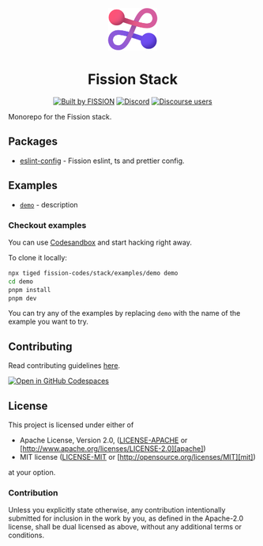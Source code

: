 <div align="center">
  <img src="./assets/logo.png" alt="fission Logo" width="100"></img>

  <h1 align="center">Fission Stack</h1>

[![Built by FISSION](https://img.shields.io/badge/built_by-⌘_Fission-purple.svg)](https://fission.codes)
[![Discord](https://img.shields.io/discord/478735028319158273?logo=discord&color=mediumslateblue)](https://discord.gg/zAQBDEq)
[![Discourse users](<https://img.shields.io/discourse/users?server=https%3A%2F%2Ftalk.fission.codes&logo=discourse&label=talk&color=rgb(14%2C%20118%2C%20178)>)](https://talk.fission.codes)

</div>

Monorepo for the Fission stack.

## Packages

- [eslint-config](https://github.com/fission-codes/stack/tree/master/packages/eslint-config) - Fission eslint, ts and prettier config.

## Examples

- [`demo`](https://github.com/fission-codes/stack/tree/master/examples/demo) - description

### Checkout examples

You can use [Codesandbox](https://githubbox.com/fission-codes/stack/tree/master/examples/demo) and start hacking right away.

To clone it locally:

```bash
npx tiged fission-codes/stack/examples/demo demo
cd demo
pnpm install
pnpm dev
```

You can try any of the examples by replacing `demo` with the name of the example you want to try.

## Contributing

Read contributing guidelines [here](.github/CONTRIBUTING.md).

[![Open in GitHub Codespaces](https://github.com/codespaces/badge.svg)](https://codespaces.new/fission-codes/stack)

## License

This project is licensed under either of

- Apache License, Version 2.0, ([LICENSE-APACHE](./LICENSE-APACHE) or
  [http://www.apache.org/licenses/LICENSE-2.0][apache])
- MIT license ([LICENSE-MIT](./LICENSE-MIT) or
  [http://opensource.org/licenses/MIT][mit])

at your option.

### Contribution

Unless you explicitly state otherwise, any contribution intentionally
submitted for inclusion in the work by you, as defined in the Apache-2.0
license, shall be dual licensed as above, without any additional terms or
conditions.

[apache]: https://www.apache.org/licenses/LICENSE-2.0
[mit]: http://opensource.org/licenses/MIT
